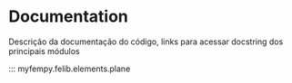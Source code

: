 # Documentation

Descrição da documentação do código, links para acessar docstring dos principais módulos

::: myfempy.felib.elements.plane
